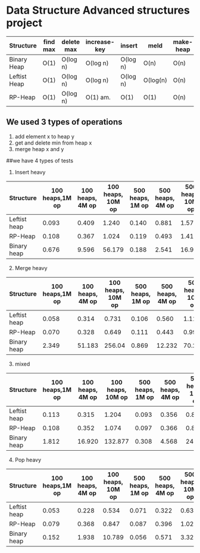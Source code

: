 
# Data Structure Advanced structures project

| Structure    | find max | delete max | increase-key | insert   | meld     | make-heap |
|--------------|----------|------------|--------------|----------|----------|-----------|
| Binary Heap  | O(1)     | O(log n)   | O(log n)     | O(log n) | O(n)     | O(n)      |
| Leftist Heap | O(1)     | O(log n)   | O(log n)     | O(log n) | O(log(n) | O(n)      |
| RP-Heap      | O(1)     | O(log n)   | O(1) am.     | O(1)     | O(1)     | O(n)      |

## We used 3 types of operations
1) add element x to heap y
2) get and delete min from heap x
3) merge heap x and y

##we have 4 types of tests

1) Insert heavy

| Structure    | 100 heaps,1M op | 100 heaps, 4M op | 100 heaps, 10M op | 500 heaps, 1M op | 500 heaps, 4M op | 500 heaps, 10M op | 
|--------------|-----------------|------------------|-------------------|------------------|------------------|-------------------|
| Leftist heap | 0.093           | 0.409            | 1.240             | 0.140            | 0.881            | 1.578             |
| RP-Heap      | 0.108           | 0.367            | 1.024             | 0.119            | 0.493            | 1.416             |
| Binary heap  | 0.676           | 9.596            | 56.179            | 0.188            | 2.541            | 16.904            |

2) Merge heavy

| Structure    | 100 heaps,1M op | 100 heaps, 4M op | 100 heaps, 10M op | 500 heaps, 1M op | 500 heaps, 4M op | 500 heaps, 10M op |
|--------------|-----------------|------------------|-------------------|------------------|------------------|-------------------|
| Leftist heap | 0.058           | 0.314           | 0.731             | 0.106            | 0.560            | 1.115             |
| RP-Heap      | 0.070           | 0.328           | 0.649            | 0.111            | 0.443            | 0.996             |
| Binary heap  | 2.349           | 51.183            | 256.04           | 0.869            | 12.232            | 70.296            |

3) mixed

| Structure    | 100 heaps,1M op | 100 heaps, 4M op | 100 heaps, 10M op | 500 heaps, 1M op | 500 heaps, 4M op | 500 heaps, 10M op |
|--------------|-----------------|------------------|-------------------|------------------|------------------|-------------------|
| Leftist heap | 0.113           | 0.315            | 1.204             | 0.093            | 0.356            | 0.855             |
| RP-Heap      | 0.108           | 0.352            | 1.074             | 0.097            | 0.366            | 0.822             |
| Binary heap  | 1.812           | 16.920           | 132.877           | 0.308            | 4.568            | 24.874            |

4) Pop heavy

| Structure    | 100 heaps,1M op | 100 heaps, 4M op | 100 heaps, 10M op | 500 heaps, 1M op | 500 heaps, 4M op | 500 heaps, 10M op |
|--------------|-----------------|------------------|-------------------|------------------|------------------|-------------------|
| Leftist heap | 0.053           | 0.228            | 0.534             | 0.071            | 0.322            | 0.635             |
| RP-Heap      | 0.079           | 0.368            | 0.847             | 0.087            | 0.396            | 1.021             |
| Binary heap  | 0.152           | 1.938            | 10.789            | 0.056            | 0.571            | 3.326             |
